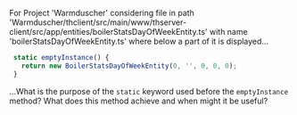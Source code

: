 For Project 'Warmduscher' considering file in path 'Warmduscher/thclient/src/main/www/thserver-client/src/app/entities/boilerStatsDayOfWeekEntity.ts' with name 'boilerStatsDayOfWeekEntity.ts' where below a part of it is displayed... 
```typescript
 static emptyInstance() {
   return new BoilerStatsDayOfWeekEntity(0, '', 0, 0, 0);
 }
```
...What is the purpose of the `static` keyword used before the `emptyInstance` method? What does this method achieve and when might it be useful?